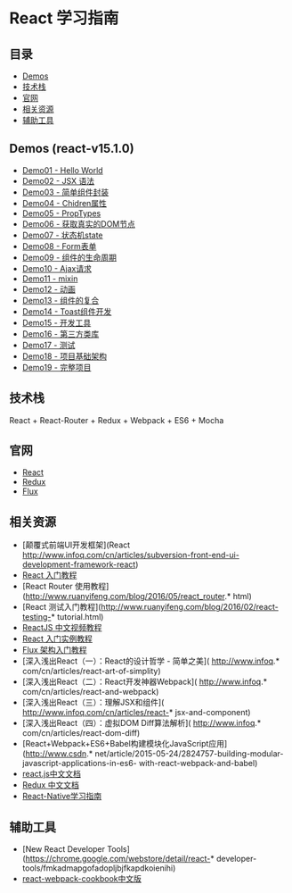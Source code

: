 # React 学习指南
## 目录
* [Demos](#demos)
* [技术栈](#tech-stack)
* [官网](#site)
* [相关资源](#relative-resource)
* [辅助工具](#tools)

<a name="demos"></a>
## Demos (react-v15.1.0)
* [Demo01 - Hello World]()
* [Demo02 - JSX 语法]()
* [Demo03 - 简单组件封装]()
* [Demo04 - Chidren属性]()
* [Demo05 - PropTypes]()
* [Demo06 - 获取真实的DOM节点]()
* [Demo07 - 状态机state]()
* [Demo08 - Form表单]()
* [Demo09 - 组件的生命周期]()
* [Demo10 - Ajax请求]()
* [Demo11 - mixin]()
* [Demo12 - 动画]()
* [Demo13 - 组件的复合]()
* [Demo14 - Toast组件开发]()
* [Demo15 - 开发工具]()
* [Demo16 - 第三方类库]()
* [Demo17 - 测试]()
* [Demo18 - 项目基础架构]()
* [Demo19 - 完整项目]()

<a name="tech-stack"></a>
## 技术栈
React + React-Router + Redux + Webpack + ES6 + Mocha

<a name="site"></a>
## 官网
* [React](https://facebook.github.io/react/index.html)
* [Redux](https://github.com/reactjs/redux)
* [Flux](https://facebook.github.io/flux/)

<a name="relative-resource"></a>
## 相关资源
* [颠覆式前端UI开发框架](React http://www.infoq.com/cn/articles/subversion-front-end-ui-development-framework-react)
* [React 入门教程](https://hulufei.gitbooks.io/react-tutorial/content/)
* [React Router 使用教程](http://www.ruanyifeng.com/blog/2016/05/react_router.* html)
* [React 测试入门教程](http://www.ruanyifeng.com/blog/2016/02/react-testing-* tutorial.html)
* [ReactJS 中文视频教程]( http://react.nodejs-china.org/t/reactjs/584)
* [React 入门实例教程](http://www.ruanyifeng.com/blog/2015/03/react.html)
* [Flux 架构入门教程](http://www.ruanyifeng.com/blog/2016/01/flux.html)
* [深入浅出React（一）：React的设计哲学 - 简单之美]( http://www.infoq.* com/cn/articles/react-art-of-simplity)
* [深入浅出React（二）：React开发神器Webpack]( http://www.infoq.* com/cn/articles/react-and-webpack)
* [深入浅出React（三）：理解JSX和组件]( http://www.infoq.com/cn/articles/react-* jsx-and-component)
* [深入浅出React（四）：虚拟DOM Diff算法解析]( http://www.infoq.* com/cn/articles/react-dom-diff)
* [React+Webpack+ES6+Babel构建模块化JavaScript应用](http://www.csdn.* net/article/2015-05-24/2824757-building-modular-javascript-applications-in-es6- with-react-webpack-and-babel)
* [react.js中文文档](http://reactjs.cn/)
* [Redux 中文文档](http://camsong.github.io/redux-in-chinese)
* [React-Native学习指南](https://github.com/reactnativecn/react-native-guide)

<a name="tools"></a>
## 辅助工具
* [New React Developer Tools](https://chrome.google.com/webstore/detail/react-* developer-tools/fmkadmapgofadopljbjfkapdkoienihi)
* [react-webpack-cookbook中文版](http://fakefish.github.io/react-webpack-cookbook/)
